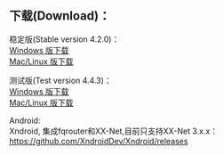 
## 下载(Download)：
稳定版(Stable version 4.2.0)：  
[Windows 版下载](https://github.com/XX-net/XX-Net/releases/download/4.2.0/XX-Net-windows-4.2.0.7z)   
[Mac/Linux 版下载](https://github.com/XX-net/XX-Net/archive/4.2.0.zip)  


测试版(Test version 4.4.3)：  
[Windows 版下载](https://github.com/XX-net/XX-Net/releases/download/4.4.3/XX-Net-windows-4.4.3.7z)   
[Mac/Linux 版下载](https://github.com/XX-net/XX-Net/archive/4.4.3.zip)  


Android:  
Xndroid, 集成fqrouter和XX-Net,目前只支持XX-Net 3.x.x：
https://github.com/XndroidDev/Xndroid/releases
